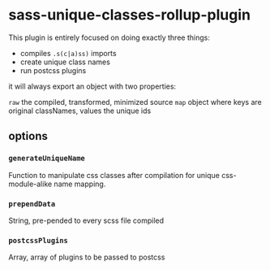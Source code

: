 # sass-unique-classes-rollup-plugin

This plugin is entirely focused on doing exactly three things:

- compiles `.s(c|a)ss)` imports
- create unique class names
- run postcss  plugins

it will always export an object with two properties:

`raw` the compiled, transformed, minimized source
`map` object where keys are original classNames, values the unique ids


## options

### `generateUniqueName`

Function to manipulate css classes after compilation for unique css-module-alike name mapping. 

### `prependData`

String, pre-pended to every scss file compiled  

### `postcssPlugins`

Array, array of plugins  to  be passed to postcss